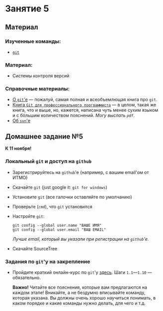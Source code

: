Занятие 5
=========

## Материал

### Изученные команды:

* [`git`](http://linux.die.net/man/1/git)

### Материал:

* Системы контроля версий

### Справочные материалы:

* [О `git`'е](https://git-scm.com/book/ru/v2) — пожалуй, самая полная и всеобъемлющая книга про `git`.
* [Книга `Git для профессионального программиста`](http://habrahabr.ru/company/piter/blog/266877/) — в целом, такая же книга, что и выше, но, кажется, написана чуть менее сухим языком и с бóльшим количеством пояснений. _Могу выслать `pdf`._
* [Об `svn`'е](http://svnbook.red-bean.com)

## Домашнее задание №5

__К 11 ноября!__

### Локальный `git` и доступ на `github`

* Зарегистрируйтесь на `github`'е (например, с вашим email'ом от ИТМО)
* Скачайте `git` (just google it: `git for windows`)
* Установите `git` (все галочки оставляйте по умолчанию)
* Проверьте (`cmd`), что `git` установился
* Настройте `git`:

  ```shell
  git config --global user.name "ВАШЕ ИМЯ"
  git config --global user.email "ВАШ EMAIL"
  ```
  _Лучше email, который вы указали при регистрации на `github`'е._
* Скачайте SourceTree

### Задания по `git`'у на закрепление

* Пройдите краткий онлайн-курс по `git`'у [здесь](https://try.github.io). Шаги `1.1`—`1.10` — обязательно.

  **Важно!** Читайте все пояснения, которые вам предлагаются на каждом этапе! Вникайте, а не бездумно вписывайте команду, которая указана. Вы должны очень хорошо научиться понимать, в каком порядке и какие команды нужно делать, для чего и т.д.
